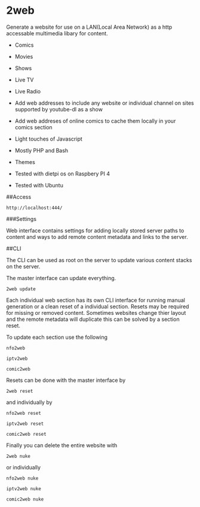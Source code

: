 2web
==============

Generate a website for use on a LAN(Local Area Network) as a http accessable multimedia libary for content.

- Comics
- Movies
- Shows
- Live TV
- Live Radio

- Add web addresses to include any website or individual channel on sites supported by youtube-dl as a show
- Add web addreses of online comics to cache them locally in your comics section
- Light touches of Javascript
- Mostly PHP and Bash
- Themes

- Tested with dietpi os on Raspbery PI 4
- Tested with Ubuntu

##Access

	http://localhost:444/

###Settings

Web interface contains settings for adding locally stored server paths to content and ways to add remote content metadata and links to the server.

##CLI

The CLI can be used as root on the server to update various content stacks on the server.

The master interface can update everything.

	2web update

Each individual web section has its own CLI interface for running manual generation or a clean reset of a individual section. Resets may be required for missing or removed content. Sometimes websites change thier layout and the remote metadata will duplicate this can be solved by a section reset.

To update each section use the following

	nfo2web

	iptv2web

	comic2web

Resets can be done with the master interface by

	2web reset

and individually by

	nfo2web reset

	iptv2web reset

	comic2web reset

Finally you can delete the entire website with

	2web nuke

or individually

	nfo2web nuke

	iptv2web nuke

	comic2web nuke
